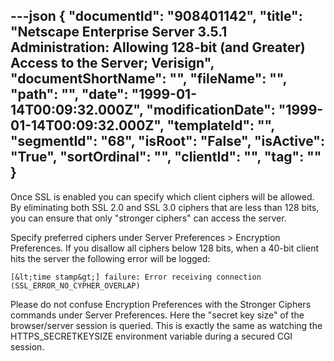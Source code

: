 ---json
{
  "documentId": "908401142",
  "title": "Netscape Enterprise Server 3.5.1 Administration: Allowing 128-bit (and Greater) Access to the Server; Verisign",
  "documentShortName": "",
  "fileName": "",
  "path": "",
  "date": "1999-01-14T00:09:32.000Z",
  "modificationDate": "1999-01-14T00:09:32.000Z",
  "templateId": "",
  "segmentId": "68",
  "isRoot": "False",
  "isActive": "True",
  "sortOrdinal": "",
  "clientId": "",
  "tag": ""
}
---

Once SSL is enabled you can specify which client ciphers will be allowed. By eliminating both SSL 2.0 and SSL 3.0 ciphers that are less than 128 bits, you can ensure that only &quot;stronger ciphers&quot; can access the server.

Specify preferred ciphers under Server Preferences &gt; Encryption Preferences. If you disallow all ciphers below 128 bits, when a 40-bit client hits the server the following error will be logged:

    [&lt;time stamp&gt;] failure: Error receiving connection (SSL_ERROR_NO_CYPHER_OVERLAP)

Please do not confuse Encryption Preferences with the Stronger Ciphers commands under Server Preferences. Here the &quot;secret key size&quot; of the browser/server session is queried. This is exactly the same as watching the HTTPS_SECRETKEYSIZE environment variable during a secured CGI session.
